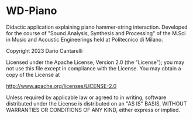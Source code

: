 # WD-Piano
Didactic application explaining piano hammer-string interaction. Developed for the course of "Sound Analysis, Synthesis and Processing" of the M.Sci in Music and Acoustic Engineerings held at Politecnico di Milano.

Copyright 2023 Dario Cantarelli

Licensed under the Apache License, Version 2.0 (the "License");
you may not use this file except in compliance with the License.
You may obtain a copy of the License at

   http://www.apache.org/licenses/LICENSE-2.0

Unless required by applicable law or agreed to in writing, software
distributed under the License is distributed on an "AS IS" BASIS,
WITHOUT WARRANTIES OR CONDITIONS OF ANY KIND, either express or implied.
